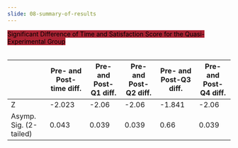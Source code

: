 ```yaml
---
slide: 08-summary-of-results
---
```


<div style="text-align: left">
    <mark style="background-color: #ab2333!important"> 
        Significant Difference of Time and Satisfaction Score for the Quasi-Experimental Group
    </mark> 
</div>

<br>

|                        |   Pre- and Post-time diff. |   Pre- and Post-Q1 diff. |   Pre- and Post-Q2 diff. |   Pre- and Post-Q3 diff. |   Pre- and Post-Q4 diff. |
|------------------------|----------------------------|--------------------------|--------------------------|--------------------------|--------------------------|
| Z                      |                     -2.023 |                   -2.06  |                   -2.06  |                   -1.841 |                   -2.06  |
| Asymp. Sig. (2-tailed) |                      0.043 |                    0.039 |                    0.039 |                    0.66  |                    0.039 |


